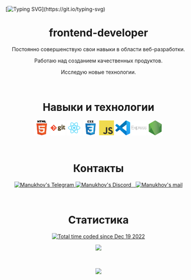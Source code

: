 [![Typing SVG](https://readme-typing-svg.herokuapp.com?font=Old+Standard+TT&size=50&pause=1000&color=0AAE6B&center=true&vCenter=true&width=800&height=70&lines=Hi+there!;Welcome+to+my+GitHub+profile!)](https://git.io/typing-svg)

<h1 align="center">frontend-developer</h1>
<p align="center">Постоянно совершенствую свои навыки в области веб-разработки.</p>
<p align="center">Работаю над созданием качественных продуктов.</p>
<p align="center">Исследую новые технологии.</p>
&nbsp;
<h1 align="center">Навыки и технологии</h1>
 
<p align="center">
<code><img height="40" src="https://raw.githubusercontent.com/github/explore/80688e429a7d4ef2fca1e82350fe8e3517d3494d/topics/html/html.png" alt="HTML"></code>
<code><img height="40" src="https://raw.githubusercontent.com/github/explore/80688e429a7d4ef2fca1e82350fe8e3517d3494d/topics/git/git.png" alt="git"></code>
<code><img height="40" src="https://raw.githubusercontent.com/github/explore/80688e429a7d4ef2fca1e82350fe8e3517d3494d/topics/react/react.png" alt="react"></code>
<code><img height="40" src="https://raw.githubusercontent.com/github/explore/80688e429a7d4ef2fca1e82350fe8e3517d3494d/topics/css/css.png" alt="CSS"></code>
<code><img height="40" src="https://raw.githubusercontent.com/github/explore/80688e429a7d4ef2fca1e82350fe8e3517d3494d/topics/javascript/javascript.png" alt="Javascript"></code>
<code><img height="40" src="https://raw.githubusercontent.com/github/explore/80688e429a7d4ef2fca1e82350fe8e3517d3494d/topics/visual-studio-code/visual-studio-code.png" alt="VS Code"></code>
<code><img height="40" src="https://raw.githubusercontent.com/github/explore/80688e429a7d4ef2fca1e82350fe8e3517d3494d/topics/express/express.png" alt="express"></code>
<code><img height="40" src="https://raw.githubusercontent.com/github/explore/80688e429a7d4ef2fca1e82350fe8e3517d3494d/topics/nodejs/nodejs.png" alt="nodejs"></code>
</p>

&nbsp;

<h1 align="center">Контакты</h1>
<div align="center">
<a href="https://t.me/Manukhov">
  <img alt="Manukhov's Telegram" width="40px" src="https://www.svgrepo.com/show/354443/telegram.svg"/>
</a>
<a href="https://discordapp.com/users/353989085163028481">
  <img alt="Manukhov's Discord" width="40px" src="https://raw.githubusercontent.com/peterthehan/peterthehan/master/assets/discord.svg" />
</a>
<a href="mailto:m_igor97@mail.com">&nbsp;
  <img alt="Manukhov's mail" width="40px" src="https://www.svgrepo.com/show/349443/mail.svg" />
</a>
</div>

&nbsp;

<h1 align="center">Статистика</h1>

<p align="center">
  <a href="https://wakatime.com/@7a8f5ef8-778d-43f8-bcdc-7f3cac8949e2"><img src="https://wakatime.com/badge/user/7a8f5ef8-778d-43f8-bcdc-7f3cac8949e2.svg" alt="Total time coded since Dec 19 2022" /></a> 
</p>
<p align="center">
<a href="https://github.com/Legend1796/github-readme-stats">
  <img src="https://github-readme-stats.vercel.app/api/top-langs/?username=Legend1796&layout=compact" />
</a>
</p>
&nbsp;
<p align="center">
<a  href="https://github.com/Legend1796/github-readme-stats">
  <img src="https://github-readme-stats.vercel.app/api?username=Legend1796&hide=stars&show_icons=true&theme=tokyonight"/>
</a>
</p>
&nbsp;
